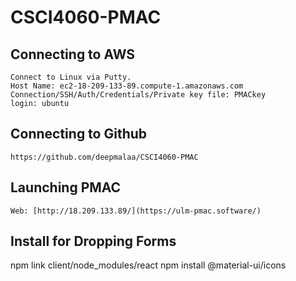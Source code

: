 # CSCI4060-PMAC
## Connecting to AWS
    Connect to Linux via Putty. 
    Host Name: ec2-18-209-133-89.compute-1.amazonaws.com
    Connection/SSH/Auth/Credentials/Private key file: PMACkey
    login: ubuntu 
## Connecting to Github
    https://github.com/deepmalaa/CSCI4060-PMAC
## Launching PMAC
    Web: [http://18.209.133.89/](https://ulm-pmac.software/)
## Install for Dropping Forms
npm link client/node_modules/react
npm install @material-ui/icons
